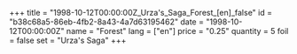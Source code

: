 +++
title = "1998-10-12T00:00:00Z_Urza's_Saga_Forest_[en]_false"
id = "b38c68a5-86eb-4fb2-8a43-4a7d63195462"
date = "1998-10-12T00:00:00Z"
name = "Forest"
lang = ["en"]
price = "0.25"
quantity = 5
foil = false
set = "Urza's Saga"
+++
